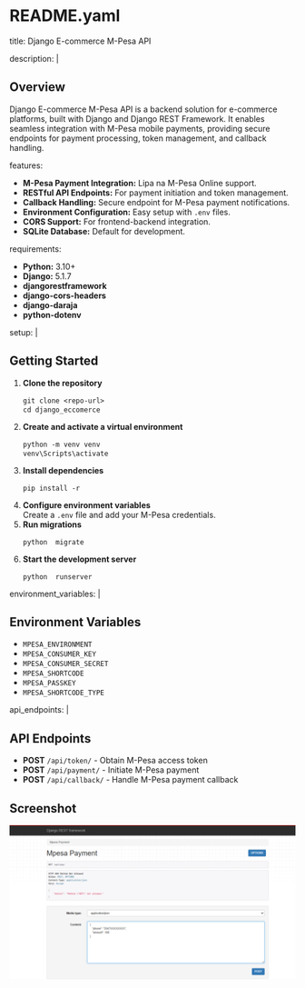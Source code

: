 # README.yaml

title: Django E-commerce M-Pesa API

description: |
  ## Overview
  Django E-commerce M-Pesa API is a backend solution for e-commerce platforms, built with Django and Django REST Framework. It enables seamless integration with M-Pesa mobile payments, providing secure endpoints for payment processing, token management, and callback handling.

features:
  - **M-Pesa Payment Integration:** Lipa na M-Pesa Online support.
  - **RESTful API Endpoints:** For payment initiation and token management.
  - **Callback Handling:** Secure endpoint for M-Pesa payment notifications.
  - **Environment Configuration:** Easy setup with `.env` files.
  - **CORS Support:** For frontend-backend integration.
  - **SQLite Database:** Default for development.

requirements:
  - **Python:** 3.10+
  - **Django:** 5.1.7
  - **djangorestframework**
  - **django-cors-headers**
  - **django-daraja**
  - **python-dotenv**

setup: |
  ## Getting Started

  1. **Clone the repository**
     ```
     git clone <repo-url>
     cd django_eccomerce
     ```
  2. **Create and activate a virtual environment**
     ```
     python -m venv venv
     venv\Scripts\activate
     ```
  3. **Install dependencies**
     ```
     pip install -r 
     ```
  4. **Configure environment variables**  
     Create a `.env` file and add your M-Pesa credentials.
  5. **Run migrations**
     ```
     python  migrate
     ```
  6. **Start the development server**
     ```
     python  runserver
     ```

environment_variables: |
  ## Environment Variables

  - `MPESA_ENVIRONMENT`
  - `MPESA_CONSUMER_KEY`
  - `MPESA_CONSUMER_SECRET`
  - `MPESA_SHORTCODE`
  - `MPESA_PASSKEY`
  - `MPESA_SHORTCODE_TYPE`

api_endpoints: |
  ## API Endpoints

  - **POST** `/api/token/` - Obtain M-Pesa access token
  - **POST** `/api/payment/` - Initiate M-Pesa payment
  - **POST** `/api/callback/` - Handle M-Pesa payment callback


  ## Screenshot
![Workflow Overview](./assets/test.png)


